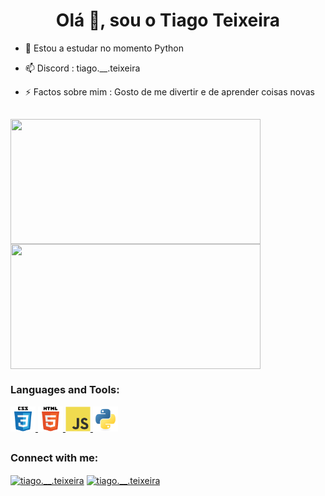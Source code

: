 <h1 align="center">Olá 👋, sou o Tiago Teixeira</h1>

- 🌱 Estou a estudar no momento Python
- 📫 Discord : tiago.__.teixeira
- ⚡ Factos sobre mim : Gosto de me divertir e de aprender coisas novas

  ##


<a href="https://github.com/anuraghazra/github-readme-stats">
  <img height=200 width="400" align="center" src="https://github-readme-stats.vercel.app/api?username=tiagoteixeira9&show_icons=true&theme=blue-green" />
</a>
<a href="https://github.com/anuraghazra/convoychat">
  <img height=200 width="400" align="center" src="https://github-readme-stats.vercel.app/api/top-langs?username=tiagoteixeira9&layout=compact&langs_count=8&card_width=320&show_icons=true&theme=blue-green" />
</a>

<h3 align="left">Languages and Tools:</h3>
<p align="left"> <a href="https://www.w3schools.com/css/" target="_blank" rel="noreferrer"> <img src="https://raw.githubusercontent.com/devicons/devicon/master/icons/css3/css3-original-wordmark.svg" alt="css3" width="40" height="40"/> </a> <a href="https://www.w3.org/html/" target="_blank" rel="noreferrer"> <img src="https://raw.githubusercontent.com/devicons/devicon/master/icons/html5/html5-original-wordmark.svg" alt="html5" width="40" height="40"/> </a> <a href="https://developer.mozilla.org/en-US/docs/Web/JavaScript" target="_blank" rel="noreferrer"> <img src="https://raw.githubusercontent.com/devicons/devicon/master/icons/javascript/javascript-original.svg" alt="javascript" width="40" height="40"/> </a> <a href="https://www.python.org" target="_blank" rel="noreferrer"> <img src="https://raw.githubusercontent.com/devicons/devicon/master/icons/python/python-original.svg" alt="python" width="40" height="40"/> </a> </p>

##

<h3 align="left">Connect with me:</h3>
<p align="left">
<a href="https://instagram.com/tiago.__.teixeira" target="blank"><img align="center" src="https://raw.githubusercontent.com/rahuldkjain/github-profile-readme-generator/master/src/images/icons/Social/instagram.svg" alt="tiago.__.teixeira" height="30" width="40" /></a>
<a href="https://discord.gg/tiago.__.teixeira" target="blank"><img align="center" src="https://raw.githubusercontent.com/rahuldkjain/github-profile-readme-generator/master/src/images/icons/Social/discord.svg" alt="tiago.__.teixeira" height="30" width="40" /></a>
</p>

